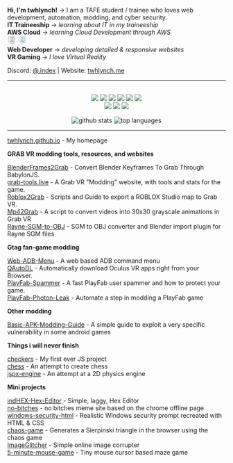 **Hi, I'm twhlynch!** &rarr; I am a TAFE student / trainee who loves web development, automation, modding, and cyber security.
<br/>
**IT Traineeship** &rarr; _learning about IT in my traineeship_
<br/>
**AWS Cloud** &rarr; _learning Cloud Development through AWS_
<br/>
<img style="width: 20px" src="https://github.com/twhlynch/twhlynch.github.io/blob/main/img/aws-academy-graduate-aws-academy-cloud-foundations.png">
<img style="width: 20px" src="https://github.com/twhlynch/twhlynch.github.io/blob/main/img/aws-academy-graduate-aws-academy-cloud-developing.png">
<br/>
**Web Developer** &rarr; _developing detailed & responsive websites_
<br/>
**VR Gaming** &rarr; _I love Virtual Reality_



Discord: [@.index](https://discordapp.com/users/649165311257608192) | Website: [twhlynch.me](https://twhlynch.me)

----

<p>
<div align="center">
  <br />
  <img src="https://img.shields.io/badge/-JavaScript-fcde7f?style=for-the-badge&logo=javascript&logoColor=fcde7f&labelColor=282828">
  <img src="https://img.shields.io/badge/-HTML-f78166?style=for-the-badge&logo=html5&logoColor=f78166&labelColor=282828">
  <img src="https://img.shields.io/badge/-CSS-1bb6ec?style=for-the-badge&logo=css3&logoColor=1bb6ec&labelColor=282828">
  <img src="https://img.shields.io/badge/-Python-58A6FF?style=for-the-badge&logo=python&logoColor=58A6FF&labelColor=282828">
  <img src="https://img.shields.io/badge/-PHP-7d668d?style=for-the-badge&logo=php&logoColor=7d668d&labelColor=282828">
  <img src="https://img.shields.io/badge/-C++-BEC6CE?style=for-the-badge&logo=cplusplus&logoColor=BEC6CE&labelColor=282828">
  <br/>
  <img src="https://img.shields.io/static/v1?logo=visualstudiocode&label=&message=VScode&color=36465D&logoColor=AAA&style=flat-square">
  <img src="https://img.shields.io/static/v1?logo=github&label=&message=GitHub&color=36465D&logoColor=AAA&style=flat-square">
  <img src="https://img.shields.io/static/v1?logo=windows&label=&message=Windows&color=36465D&logoColor=AAA&style=flat-square">
</div>
</p>
<div align="center">
  <img src="https://github-readme-stats.vercel.app/api?hide_title=true&hide_rank=false&show_icons=true&include_all_commits=true&count_private=true&disable_animations=true&theme=github_dark&locale=en&hide_border=true&username=twhlynch" height="150" alt="github stats"  />
  <img src="https://github-readme-stats.vercel.app/api/top-langs?locale=en&hide_title=true&layout=compact&card_width=320&langs_count=6&theme=github_dark&hide_border=true&username=twhlynch" height="150" alt="top languages"  />
</div>

----

[twhlynch.github.io](https://github.com/twhlynch/twhlynch.github.io) - My homepage

**GRAB VR modding tools, resources, and websites**

[BlenderFrames2Grab](https://github.com/twhlynch/BlenderFrames2Grab) - Convert Blender Keyframes To Grab Through BabylonJS.<br>
[grab-tools.live](https://github.com/twhlynch/grab-tools.live) - A Grab VR "Modding" website, with tools and stats for the game.<br>
[Roblox2Grab](https://github.com/twhlynch/Roblox2Grab) - Scripts and Guide to export a ROBLOX Studio map to Grab VR.<br>
[Mp42Grab](https://github.com/twhlynch/Mp42Grab) - A script to convert videos into 30x30 grayscale animations in Grab VR<br>
[Rayne-SGM-to-OBJ](https://github.com/twhlynch/Rayne-SGM-to-OBJ) - SGM to OBJ converter and Blender import plugin for Rayne SGM files<br>

**Gtag fan-game modding**

[Web-ADB-Menu](https://github.com/twhlynch/Web-ADB-Menu) - A web based ADB command menu<br>
[QAutoDL](https://github.com/twhlynch/QAutoDL) - Automatically download Oculus VR apps right from your Browser.<br>
[PlayFab-Spammer](https://github.com/twhlynch/PlayFab-Spammer) - A fast PlayFab user spammer and how to protect your game.<br>
[PlayFab-Photon-Leak](https://github.com/twhlynch/PlayFab-Photon-Leak) - Automate a step in modding a PlayFab game<br>

**Other modding**

[Basic-APK-Modding-Guide](https://github.com/twhlynch/Basic-APK-Modding-Guide) - A simple guide to exploit a very specific vulnerability in some android games<br>

**Things i will never finish**

[checkers](https://github.com/twhlynch/checkers) - My first ever JS project<br>
[chess](https://github.com/twhlynch/chess) - An attempt to create chess<br>
[jspx-engine](https://github.com/twhlynch/jspx-engine) - An attempt at a 2D physics engine<br>

**Mini projects**

[indHEX-Hex-Editor](https://github.com/twhlynch/indHEX-Hex-Editor) - Simple, laggy, Hex Editor<br>
[no-bitches](https://github.com/twhlynch/no-bitches) - no bitches meme site based on the chrome offline page<br>
[windows-security-html](https://github.com/twhlynch/windows-security-html) - Realistic Windows security prompt recreated with HTML & CSS<br>
[chaos-game](https://github.com/twhlynch/chaos-game) - Generates a Sierpinski triangle in the browser using the chaos game<br>
[ImageGlitcher](https://github.com/twhlynch/ImageGlitcher) - Simple online image corrupter<br>
[5-minute-mouse-game](https://github.com/twhlynch/5-minute-mouse-game) - Tiny mouse cursor based maze game<br>
